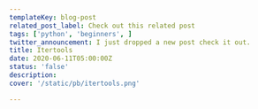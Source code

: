 ```yaml
---
templateKey: blog-post
related_post_label: Check out this related post
tags: ['python', 'beginners', ]
twitter_announcement: I just dropped a new post check it out.
title: Itertools
date: 2020-06-11T05:00:00Z
status: 'false'
description:
cover: '/static/pb/itertools.png'

---
```


<!--
<p style='text-align: center'>
<a href='https://waylonwalker.com/itertools'>
  <img
    style='width:500px; max-width:80%; margin: auto;'
    src="https://waylonwalker.com/itertools.png"
    alt="Read more from the Itertools article"
  />
  </a>
</p>

-->
